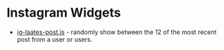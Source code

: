 # Instagram Widgets

* [ig-laates-post.js](ig-laates-post.js) - randomly show between the 12 of the most recent post from a user or users.
